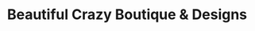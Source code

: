 ---
title: "Beautiful Crazy Boutique & Designs"
url: /zanesville/beautiful-crazy-boutique-and-designs/
shop: clothes
---